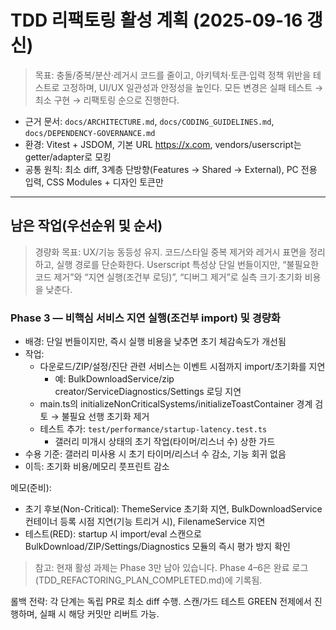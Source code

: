 # TDD 리팩토링 활성 계획 (2025-09-16 갱신)

> 목표: 충돌/중복/분산·레거시 코드를 줄이고, 아키텍처·토큰·입력 정책 위반을
> 테스트로 고정하며, UI/UX 일관성과 안정성을 높인다. 모든 변경은 실패 테스트 →
> 최소 구현 → 리팩토링 순으로 진행한다.

- 근거 문서: `docs/ARCHITECTURE.md`, `docs/CODING_GUIDELINES.md`,
  `docs/DEPENDENCY-GOVERNANCE.md`
- 환경: Vitest + JSDOM, 기본 URL https://x.com, vendors/userscript는
  getter/adapter로 모킹
- 공통 원칙: 최소 diff, 3계층 단방향(Features → Shared → External), PC 전용
  입력, CSS Modules + 디자인 토큰만

---

<!-- 0) 현재 상태 점검 요약: 완료 로그(TDD_REFACTORING_PLAN_COMPLETED.md)로 이관됨 -->

## 남은 작업(우선순위 및 순서)

> 경량화 목표: UX/기능 동등성 유지. 코드/스타일 중복 제거와 레거시 표면을
> 정리하고, 실행 경로를 단순화한다. Userscript 특성상 단일 번들이지만, “불필요한
> 코드 제거”와 “지연 실행(조건부 로딩)”, “디버그 제거”로 실측 크기·초기화 비용을
> 낮춘다.

### Phase 3 — 비핵심 서비스 지연 실행(조건부 import) 및 경량화

- 배경: 단일 번들이지만, 즉시 실행 비용을 낮추면 초기 체감속도가 개선됨
- 작업:
  - 다운로드/ZIP/설정/진단 관련 서비스는 이벤트 시점까지 import/초기화를 지연
    - 예: BulkDownloadService/zip creator/ServiceDiagnostics/Settings 로딩 지연
  - main.ts의 initializeNonCriticalSystems/initializeToastContainer 경계 검토 →
    불필요 선행 초기화 제거
  - 테스트 추가: `test/performance/startup-latency.test.ts`
    - 갤러리 미개시 상태의 초기 작업(타이머/리스너 수) 상한 가드
- 수용 기준: 갤러리 미사용 시 초기 타이머/리스너 수 감소, 기능 회귀 없음
- 이득: 초기화 비용/메모리 풋프린트 감소

메모(준비):

- 초기 후보(Non-Critical): ThemeService 초기화 지연, BulkDownloadService
  컨테이너 등록 시점 지연(기능 트리거 시), FilenameService 지연
- 테스트(RED): startup 시 import/eval 스캔으로
  BulkDownload/ZIP/Settings/Diagnostics 모듈의 즉시 평가 방지 확인

> 참고: 현재 활성 과제는 Phase 3만 남아 있습니다. Phase 4–6은 완료
> 로그(TDD_REFACTORING_PLAN_COMPLETED.md)에 기록됨.

롤백 전략: 각 단계는 독립 PR로 최소 diff 수행. 스캔/가드 테스트 GREEN 전제에서
진행하며, 실패 시 해당 커밋만 리버트 가능.

<!-- 부록(SOURCE PATH RENAME / CLEANUP PLAN): 완료 로그로 이관됨 -->
